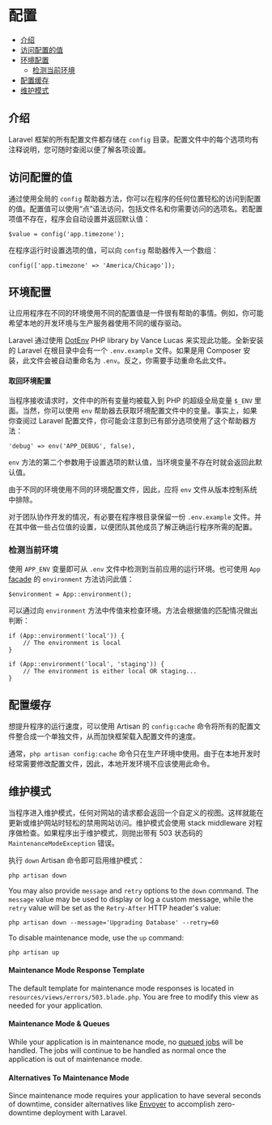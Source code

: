 # 配置

- [介绍](#introduction)
- [访问配置的值](#accessing-configuration-values)
- [环境配置](#environment-configuration)
    - [检测当前环境](#determining-the-current-environment)
- [配置缓存](#configuration-caching)
- [维护模式](#maintenance-mode)

<a name="introduction"></a>
## 介绍

Laravel 框架的所有配置文件都存储在 `config` 目录。配置文件中的每个选项均有注释说明，您可随时查阅以便了解各项设置。

<a name="accessing-configuration-values"></a>
## 访问配置的值

通过使用全局的 `config` 帮助器方法，你可以在程序的任何位置轻松的访问到配置的值。配置值可以使用“点”语法访问，包括文件名和你需要访问的选项名。若配置项值不存在，程序会自动设置并返回默认值：

    $value = config('app.timezone');

在程序运行时设置选项的值，可以向 `config` 帮助器传入一个数组：

    config(['app.timezone' => 'America/Chicago']);

<a name="environment-configuration"></a>
## 环境配置

让应用程序在不同的环境使用不同的配置值是一件很有帮助的事情。例如，你可能希望本地的开发环境与生产服务器使用不同的缓存驱动。

Laravel 通过使用 [DotEnv](https://github.com/vlucas/phpdotenv) PHP library by Vance Lucas 来实现此功能。全新安装的 Laravel 在根目录中会有一个 `.env.example` 文件。如果是用 Composer 安装，此文件会被自动重命名为 `.env`。反之，你需要手动重命名此文件。

#### 取回环境配置

当程序接收请求时，文件中的所有变量均被载入到 PHP 的超级全局变量 `$_ENV` 里面。当然，你可以使用 `env` 帮助器去获取环境配置文件中的变量。事实上，如果你查阅过 Laravel 配置文件，你可能会注意到已有部分选项使用了这个帮助器方法：

    'debug' => env('APP_DEBUG', false),

`env` 方法的第二个参数用于设置选项的默认值，当环境变量不存在时就会返回此默认值。

由于不同的环境使用不同的环境配置文件，因此，应将 `env` 文件从版本控制系统中排除。

对于团队协作开发的情况，有必要在程序根目录保留一份 `.env.example` 文件。并在其中做一些占位值的设置，以便团队其他成员了解正确运行程序所需的配置。

<a name="determining-the-current-environment"></a>
### 检测当前环境

使用 `APP_ENV` 变量即可从 `.env` 文件中检测到当前应用的运行环境。也可使用 `App` [facade](/docs/{{version}}/facades) 的 `environment` 方法访问此值：

    $environment = App::environment();

可以通过向 `environment` 方法中传值来检查环境。方法会根据值的匹配情况做出判断：

    if (App::environment('local')) {
        // The environment is local
    }

    if (App::environment('local', 'staging')) {
        // The environment is either local OR staging...
    }

<a name="configuration-caching"></a>
## 配置缓存

想提升程序的运行速度，可以使用 Artisan 的 `config:cache` 命令将所有的配置文件整合成一个单独文件，从而加快框架载入配置文件的速度。

通常，`php artisan config:cache` 命令只在生产环境中使用。由于在本地开发时经常需要修改配置文件，因此，本地开发环境不应该使用此命令。

<a name="maintenance-mode"></a>
## 维护模式

当程序进入维护模式，任何对网站的请求都会返回一个自定义的视图。这样就能在更新或维护网站时轻松的禁用网站访问。维护模式会使用 stack middleware 对程序做检查。如果程序出于维护模式，则抛出带有 503 状态码的 `MaintenanceModeException` 错误。

执行 `down` Artisan 命令即可启用维护模式：

    php artisan down

You may also provide `message` and `retry` options to the `down` command. The `message` value may be used to display or log a custom message, while the `retry` value will be set as the `Retry-After` HTTP header's value:

    php artisan down --message='Upgrading Database' --retry=60

To disable maintenance mode, use the `up` command:

    php artisan up

#### Maintenance Mode Response Template

The default template for maintenance mode responses is located in `resources/views/errors/503.blade.php`. You are free to modify this view as needed for your application.

#### Maintenance Mode & Queues

While your application is in maintenance mode, no [queued jobs](/docs/{{version}}/queues) will be handled. The jobs will continue to be handled as normal once the application is out of maintenance mode.

#### Alternatives To Maintenance Mode

Since maintenance mode requires your application to have several seconds of downtime, consider alternatives like [Envoyer](https://envoyer.io) to accomplish zero-downtime deployment with Laravel.
